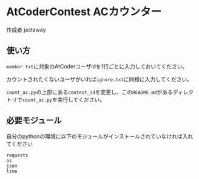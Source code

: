 # AtCoderContest ACカウンター
作成者 jastaway

## 使い方
`member.txt`に対象のAtCoderユーザidを1行ごとに入力しておいてください。

カウントされたくないユーザがいれば`ignore.txt`に同様に入力してください。

`count_ac.py`の上部にある`contest_id`を変更し、この`README.md`があるディレクトリで`count_ac.py`を実行してください。

## 必要モジュール
自分のpythonの環境に以下のモジュールがインストールされていなければ入れてください
```
requests
os
json
time
```
